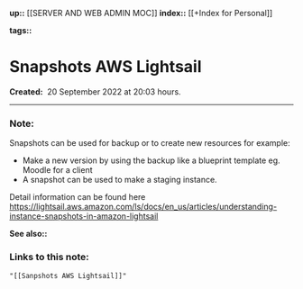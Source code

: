 **up::** [[SERVER AND WEB ADMIN MOC]]
**index::** [[+Index for Personal]]
 

**tags::** 

# Snapshots AWS Lightsail

**Created:**  20 September 2022 at  20:03 hours.

___
### Note:
Snapshots can be used for backup or to create new resources for example:
- Make a new version by using the backup like a blueprint template eg. Moodle for a client
- A snapshot can be used to make a staging instance.

Detail information can be found here https://lightsail.aws.amazon.com/ls/docs/en_us/articles/understanding-instance-snapshots-in-amazon-lightsail


**See also::** 

### Links to this note:
```query
"[[Sanpshots AWS Lightsail]]"
```

